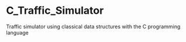 # C_Traffic_Simulator
Traffic simulator using classical data structures with the C programming language
